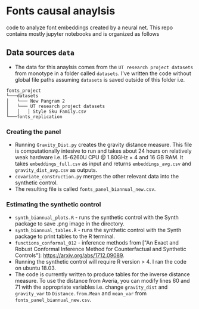 # Fonts causal anaylsis
code to analyze font embeddings created by a neural net. This repo contains mostly jupyter notebooks and is organized as follows

## Data sources `data`
* The data for this anaylsis comes from the `UT research project datasets` from monotype in a folder called `datasets`. I've written the code without global file paths assuming `datasets` is saved outside of this folder i.e. 

```
fonts_project    
└───datasets
│   └─── New Pangram 2
│   └─── UT research project datasets
│   │   │ Style Sku Family.csv
└───fonts_replication
```

### Creating the panel
* Running `Gravity_Dist.py` creates the gravity distance measure. This file is computationally intesive to run and takes about 24 hours on relatively weak hardware i.e. I5-6260U CPU @ 1.80GHz × 4 and 16 GB RAM. It takes `embeddings_full.csv` as input and returns `embeddings_avg.csv` and `gravity_dist_avg.csv` as outputs.
* `covariate_construction.py` merges the other relevant data into the synthetic control.
* The resulting file is called `fonts_panel_biannual_new.csv`.

### Estimating the synthetic control
* `synth_biannual_plots.R` - runs the synthetic control with the Synth package to save .png image in the directory.
* `synth_biannual_tables.R` - runs the synthetic control with the Synth package to print tables to the R terminal.
* `functions_conformal_012` - inference methods from ["An Exact and Robust Conformal Inference Method for Counterfactual and Synthetic Controls"]: https://arxiv.org/abs/1712.09089.
* Running the synthetic control will require R version > 4. I ran the code on ubuntu 18.03. 
* The code is currently written to produce tables for the inverse distance measure. To use the distance from Averia, you can modify lines 60 and 71 with the appropriate variables i.e. change `gravity_dist` and `gravity_var` to `Distance.from.Mean` and `mean_var` from `fonts_panel_biannual_new.csv`.
